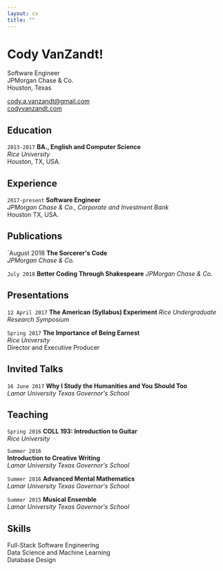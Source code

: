 ```yaml
---
layout: cv
title: ""
---
```


# Cody VanZandt!

Software Engineer  
JPMorgan Chase & Co.  
Houston, Texas

[cody.a.vanzandt@gmail.com](mailto:cody.a.vanzandt@gmail.com)  
[codyvanzandt.com](codyvanzandt.com)
  
## Education
`2013-2017`
**BA., English and Computer Science**  
*Rice University*  
Houston, TX, USA.

## Experience
`2017-present`
**Software Engineer**  
*JPMorgan Chase & Co., Corporate and Investment Bank*  
Houston TX, USA.

## Publications
`August 2018
**The Sorcerer's Code**  
*JPMorgan Chase & Co.*

`July 2018`
**Better Coding Through Shakespeare**
*JPMorgan Chase & Co.*  

## Presentations
`12 April 2017`
**The American (Syllabus) Experiment**
*Rice Undergraduate Research Symposium*  

`Spring 2017`
**The Importance of Being Earnest**  
*Rice University*  
Director and Executive Producer

## Invited Talks
`16 June 2017`
**Why I Study the Humanities and You Should Too**  
*Lamar University Texas Governor's School*

## Teaching
`Spring 2016`
**COLL 193: Introduction to Guitar**  
*Rice University*

`Summer 2016`  
**Introduction to Creative Writing**  
*Lamar University Texas Governor's School*

`Summer 2016`
**Advanced Mental Mathematics**  
*Lamar University Texas Governor's School*

`Summer 2015`
**Musical Ensemble**  
*Lamar University Texas Governor's School*

## Skills
Full-Stack Software Engineering  
Data Science and Machine Learning  
Database Design

